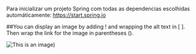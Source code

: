  Para inicializar um projeto Spring com todas as dependencias escolhidas automáticamente: https://start.spring.io
 
 ##You can display an image by adding ! and wrapping the alt text in [ ]. Then wrap the link for the image in parentheses ().
 
![This is an image](https://myoctocat.com/build-your-octocat/))
